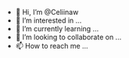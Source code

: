 - 👋 Hi, I’m @Celiinaw
- 👀 I’m interested in ...
- 🌱 I’m currently learning ...
- 💞️ I’m looking to collaborate on ...
- 📫 How to reach me ...

<!---
Celiinaw/Celiinaw is a ✨ special ✨ repository because its `README.md` (this file) appears on your GitHub profile.
You can click the Preview link to take a look at your changes.
--->
